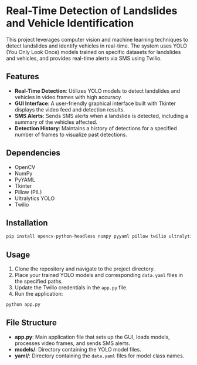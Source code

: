 # Real-Time Detection of Landslides and Vehicle Identification

This project leverages computer vision and machine learning techniques to detect landslides and identify vehicles in real-time. The system uses YOLO (You Only Look Once) models trained on specific datasets for landslides and vehicles, and provides real-time alerts via SMS using Twilio.

## Features

- **Real-Time Detection**: Utilizes YOLO models to detect landslides and vehicles in video frames with high accuracy.
- **GUI Interface**: A user-friendly graphical interface built with Tkinter displays the video feed and detection results.
- **SMS Alerts**: Sends SMS alerts when a landslide is detected, including a summary of the vehicles affected.
- **Detection History**: Maintains a history of detections for a specified number of frames to visualize past detections.

## Dependencies

- OpenCV
- NumPy
- PyYAML
- Tkinter
- Pillow (PIL)
- Ultralytics YOLO
- Twilio

## Installation

```sh
pip install opencv-python-headless numpy pyyaml pillow twilio ultralytics
```

## Usage

1. Clone the repository and navigate to the project directory.
2. Place your trained YOLO models and corresponding `data.yaml` files in the specified paths.
3. Update the Twilio credentials in the `app.py` file.
4. Run the application:

```sh
python app.py
```

## File Structure

- **app.py**: Main application file that sets up the GUI, loads models, processes video frames, and sends SMS alerts.
- **models/**: Directory containing the YOLO model files.
- **yaml/**: Directory containing the `data.yaml` files for model class names.
